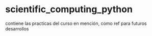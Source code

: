 # scientific_computing_python
contiene las practicas del curso en mención, como ref para futuros desarrollos
